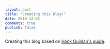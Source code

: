 ```yaml
---
layout: post
title: "Creating this blog!"
date: 2016-12-02
comments: true
publish: false
---
```

Creating this blog based on [Hank Quinlan's guide](http://jmcglone.com/guides/github-pages/).
